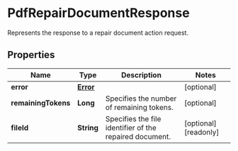

# PdfRepairDocumentResponse

Represents the response to a repair document action request.
## Properties

Name | Type | Description | Notes
------------ | ------------- | ------------- | -------------
**error** | [**Error**](Error.md) |  |  [optional]
**remainingTokens** | **Long** | Specifies the number of remaining tokens. |  [optional]
**fileId** | **String** | Specifies the file identifier of the repaired document. |  [optional] [readonly]



